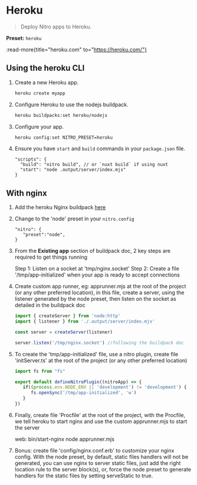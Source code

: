 # Heroku

> Deploy Nitro apps to Heroku.

**Preset:** `heroku`

:read-more{title="heroku.com" to="https://heroku.com/"}

## Using the heroku CLI

1. Create a new Heroku app.

   ```bash
   heroku create myapp
   ```

1. Configure Heroku to use the nodejs buildpack.

   ```bash
   heroku buildpacks:set heroku/nodejs
   ```

1. Configure your app.

   ```bash
   heroku config:set NITRO_PRESET=heroku
   ```

1. Ensure you have `start` and `build` commands in your `package.json` file.

   ```json5
   "scripts": {
     "build": "nitro build", // or `nuxt build` if using nuxt
     "start": "node .output/server/index.mjs"
   }
   ```

## With nginx

1. Add the heroku Nginx buildpack [here](https://github.com/heroku/heroku-buildpack-nginx.git)

1. Change to the 'node' preset in your `nitro.config`

   ```json5
   "nitro": {
      "preset":"node",
   }
   ```

1. From the **Existing app** section of buildpack doc, 2 key steps are required to get things running

   Step 1: Listen on a socket at 'tmp/nginx.socket'
   Step 2: Create a file '/tmp/app-initialized' when your app is ready to accept connections

1. Create custom app runner, eg: apprunner.mjs at the root of the project (or any other preferred location), in this file, create a server, using the listener generated by the node preset, then listen on the socket as detailed in the buildpack doc

   ```ts
   import { createServer } from 'node:http'
   import { listener } from './.output/server/index.mjs'

   const server = createServer(listener)

   server.listen('/tmp/nginx.socket') //following the buildpack doc
   ```

1. To create the 'tmp/app-initialized' file, use a nitro plugin, create file 'initServer.ts' at the root of the project (or any other preferred location)

   ```ts
   import fs from "fs"

   export default defineNitroPlugin((nitroApp) => {
      if((process.env.NODE_ENV || 'development') != 'development') {
         fs.openSync('/tmp/app-initialized', 'w')
      }
   })
   ```

1. Finally, create file 'Procfile' at the root of the project, with the Procfile, we tell heroku to start nginx and use the custom apprunner.mjs to start the server

   web: bin/start-nginx node apprunner.mjs

1. Bonus: create file 'config/nginx.conf.erb' to customize your nginx config. With the node preset, by default, static files handlers will not be generated, you can use nginx to server static files, just add the right location rule to the server block(s), or, force the node preset to generate handlers for the static files by setting serveStatic to true.
